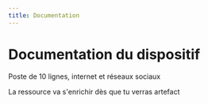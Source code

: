 ```yaml
---
title: Documentation
---
```


# Documentation du dispositif

Poste de 10 lignes, internet et réseaux sociaux



La ressource va s'enrichir dès que tu verras artefact